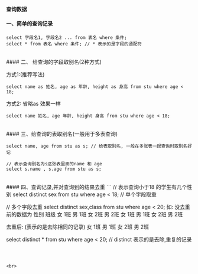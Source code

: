 #### 查询数据

#### 一、简单的查询记录

```
select 字段名1, 字段名2 ... from 表名 where 条件;
select * from 表名 where 条件; // * 表示的是字段的通配符
```

<br>
#### 二、 给查询的字段取别名(2种方式)

方式1:(推荐写法)

```
select name as 姓名, age as 年龄, height as 身高 from stu where age < 18;
```

方式2: 省略as 效果一样
```
select name 姓名, age 年龄, height 身高 from stu where age < 18;
```


<br>
#### 三、给查询的表取别名(一般用于多表查询)

```
select name, age from stu as s; // 给表取别名, 一般在多张表一起查询时取别名好记

// 表示查询别名为s这张表里面的name 和 age
select s.name , s.age from stu as s;
```

<br>
#### 四、查询记录,并对查询到的结果去重
```
// 表示查询小于18 的学生有几个性别
select distinct sex from stu where age < 18; // 单个字段取重

// 多个字段去重
select distinct sex,class from stu where age < 20;
如: 没去重前的数据为
性别  班级
女    1班
男    1班
女    2班
男    2班
女    1班
男    1班
女    2班
男    2班

去重后: (表示的是去除相同的记录)
女    1班
男    1班
女    2班
男    2班 

select distinct * from stu where age < 20;
// distinct 表示的是去除,重复的记录
```



<br>
